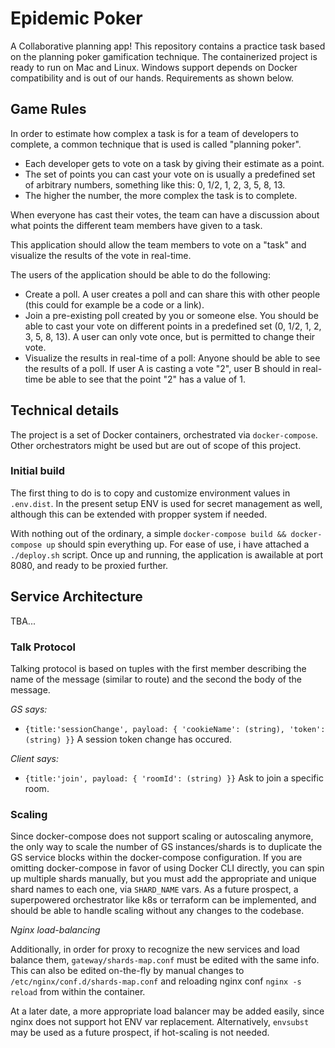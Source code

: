 # Epidemic Poker
A Collaborative planning app! This repository contains a practice task based on the planning poker gamification technique. The containerized project is ready to run on Mac and Linux. Windows support depends on Docker compatibility and is out of our hands. Requirements as shown below.

## Game Rules

In order to estimate how complex a task is for a team of developers to complete, a common technique that is used is called "planning poker".
- Each developer gets to vote on a task by giving their estimate as a point.
- The set of points you can cast your vote on is usually a predefined set of arbitrary numbers, something like this: 0, 1/2, 1, 2, 3, 5, 8, 13.
- The higher the number, the more complex the task is to complete.

When everyone has cast their votes, the team can have a discussion about what points the different team members have given to a task.

This application should allow the team members to vote on a "task" and visualize the results of the vote in real-time.

The users of the application should be able to do the following:
- Create a poll. A user creates a poll and can share this with other people (this could for example be a code or a link).
- Join a pre-existing poll created by you or someone else. You should be able to cast your vote on different points in a predefined set (0, 1/2, 1, 2, 3, 5, 8, 13). A user can only vote once, but is permitted to change their vote.
- Visualize the results in real-time of a poll: Anyone should be able to see the results of a poll. If user A is casting a vote "2", user B should in real-time be able to see that the point "2" has a value of 1.

## Technical details
The project is a set of Docker containers, orchestrated via `docker-compose`. Other orchestrators might be used but are out of scope of this project. 

### Initial build
The first thing to do is to copy and customize environment values in `.env.dist`. In the present setup ENV is used for secret management as well, although this can be extended with propper system if needed.

With nothing out of the ordinary, a simple `docker-compose build && docker-compose up` should spin everything up. For ease of use, i have attached a `./deploy.sh` script. Once up and running, the application is awailable at port 8080, and ready to be proxied further.

## Service Architecture
TBA...

### Talk Protocol
Talking protocol is based on tuples with the first member describing the name of the message (similar to route) and the second the body of the message.

*GS says:*
- `{title:'sessionChange', payload: { 'cookieName': (string), 'token': (string) }}` A session token change has occured.

*Client says:*
- `{title:'join', payload: { 'roomId': (string) }}` Ask to join a specific room.

### Scaling
Since docker-compose does not support scaling or autoscaling anymore, the only way to scale the number of GS instances/shards is to duplicate the GS service blocks within the docker-compose configuration.
If you are omitting docker-compose in favor of using Docker CLI directly, you can spin up multiple shards manually, but you must add the appropriate and unique shard names to each one, via `SHARD_NAME` vars. As a future prospect, a superpowered orchestrator like k8s or terraform can be implemented, and should be able to handle scaling without any changes to the codebase. 

*Nginx load-balancing*

Additionally, in order for proxy to recognize the new services and load balance them, `gateway/shards-map.conf` must be edited with the same info.
This can also be edited on-the-fly by manual changes to `/etc/nginx/conf.d/shards-map.conf` and reloading nginx conf `nginx -s reload` from within the container.

At a later date, a more appropriate load balancer may be added easily, since nginx does not support hot ENV var replacement.
Alternatively, `envsubst` may be used as a future prospect, if hot-scaling is not needed.